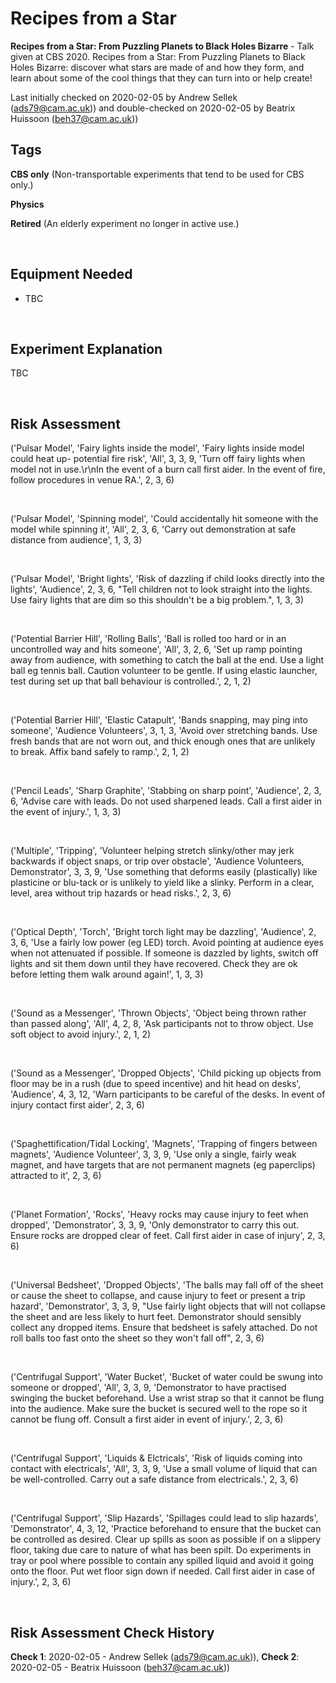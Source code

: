 # Recipes from a Star

**Recipes from a Star: From Puzzling Planets to Black Holes Bizarre** - Talk given at CBS 2020.
Recipes from a Star: From Puzzling Planets to Black Holes Bizarre: discover what stars are made of and how they form, and learn about some of the cool things that they can turn into or help create!

Last initially checked on 2020-02-05 by Andrew Sellek (ads79@cam.ac.uk)) and double-checked on 2020-02-05 by Beatrix Huissoon (beh37@cam.ac.uk))

## Tags
<!--- Start Tags (DO NOT REMOVE THIS COMMENT) --->

**CBS only** (Non-transportable experiments that tend to be used for CBS only.)

**Physics**

**Retired** (An elderly experiment no longer in active use.)
<!--- End Tags (DO NOT REMOVE THIS COMMENT) --->

<br/>

## Equipment Needed 
- TBC

<br/>

## Experiment Explanation 

TBC

<br/>

## Risk Assessment

('Pulsar Model', 'Fairy lights inside the model', 'Fairy lights inside model could heat up- potential fire risk', 'All', 3, 3, 9, 'Turn off fairy lights when model not in use.\r\nIn the event of a burn call first aider. In the event of fire, follow procedures in venue RA.', 2, 3, 6)

<br/>

('Pulsar Model', 'Spinning model', 'Could accidentally hit someone with the model while spinning it', 'All', 2, 3, 6, 'Carry out demonstration at safe distance from audience', 1, 3, 3)

<br/>

('Pulsar Model', 'Bright lights', 'Risk of dazzling if child looks directly into the lights', 'Audience', 2, 3, 6, "Tell children not to look straight into the lights. Use fairy lights that are dim so this shouldn't be a big problem.", 1, 3, 3)

<br/>

('Potential Barrier Hill', 'Rolling Balls', 'Ball is rolled too hard or in an uncontrolled way and hits someone', 'All', 3, 2, 6, 'Set up ramp pointing away from audience, with something to catch the ball at the end. Use a light ball eg tennis ball. Caution volunteer to be gentle. If using elastic launcher, test during set up that ball behaviour is controlled.', 2, 1, 2)

<br/>

('Potential Barrier Hill', 'Elastic Catapult', 'Bands snapping, may ping into someone', 'Audience Volunteers', 3, 1, 3, 'Avoid over stretching bands. Use fresh bands that are not worn out, and thick enough ones that are unlikely to break. Affix band safely to ramp.', 2, 1, 2)

<br/>

('Pencil Leads', 'Sharp Graphite', 'Stabbing on sharp point', 'Audience', 2, 3, 6, 'Advise care with leads. Do not used sharpened leads. Call a first aider in the event of injury.', 1, 3, 3)

<br/>

('Multiple', 'Tripping', 'Volunteer helping stretch slinky/other may jerk backwards if object snaps, or trip over obstacle', 'Audience Volunteers, Demonstrator', 3, 3, 9, 'Use something that deforms easily (plastically) like plasticine or blu-tack or is unlikely to yield like a slinky. Perform in a clear, level, area without trip hazards or head risks.', 2, 3, 6)

<br/>

('Optical Depth', 'Torch', 'Bright torch light may be dazzling', 'Audience', 2, 3, 6, 'Use a fairly low power (eg LED) torch. Avoid pointing at audience eyes when not attenuated if possible. If someone is dazzled by lights, switch off lights and sit them down until they have recovered. Check they are ok before letting them walk around again!', 1, 3, 3)

<br/>

('Sound as a Messenger', 'Thrown Objects', 'Object being thrown rather than passed along', 'All', 4, 2, 8, 'Ask participants not to throw object. Use soft object to avoid injury.', 2, 1, 2)

<br/>

('Sound as a Messenger', 'Dropped Objects', 'Child picking up objects from floor may be in a rush (due to speed incentive) and hit head on desks', 'Audience', 4, 3, 12, 'Warn participants to be careful of the desks. In event of injury contact first aider', 2, 3, 6)

<br/>

('Spaghettification/Tidal Locking', 'Magnets', 'Trapping of fingers between magnets', 'Audience Volunteer', 3, 3, 9, 'Use only a single, fairly weak magnet, and have targets that are not permanent magnets (eg paperclips) attracted to it', 2, 3, 6)

<br/>

('Planet Formation', 'Rocks', 'Heavy rocks may cause injury to feet when dropped', 'Demonstrator', 3, 3, 9, 'Only demonstrator to carry this out. Ensure rocks are dropped clear of feet. Call first aider in case of injury', 2, 3, 6)

<br/>

('Universal Bedsheet', 'Dropped Objects', 'The balls may fall off of the sheet or cause the sheet to collapse, and cause injury to feet or present a trip hazard', 'Demonstrator', 3, 3, 9, "Use fairly light objects that will not collapse the sheet and are less likely to hurt feet. Demonstrator should sensibly collect any dropped items. Ensure that bedsheet is safely attached. Do not roll balls too fast onto the sheet so they won't fall off", 2, 3, 6)

<br/>

('Centrifugal Support', 'Water Bucket', 'Bucket of water could be swung into someone or dropped', 'All', 3, 3, 9, 'Demonstrator to have practised swinging the bucket beforehand. Use a wrist strap so that it cannot be flung into the audience. Make sure the bucket is secured well to the rope so it cannot be flung off. Consult a first aider in event of injury.', 2, 3, 6)

<br/>

('Centrifugal Support', 'Liquids & Elctricals', 'Risk of liquids coming into contact with electricals', 'All', 3, 3, 9, 'Use a small volume of liquid that can be well-controlled. Carry out a safe distance from electricals.', 2, 3, 6)

<br/>

('Centrifugal Support', 'Slip Hazards', 'Spillages could lead to slip hazards', 'Demonstrator', 4, 3, 12, 'Practice beforehand to ensure that the bucket can be controlled as desired. Clear up spills as soon as possible if on a slippery floor, taking due care to nature of what has been spilt. Do experiments in tray or pool where possible to contain any spilled liquid and avoid it going onto the floor. Put wet floor sign down if needed. Call first aider in case of injury.', 2, 3, 6)

<br/>

## Risk Assessment Check History 

**Check 1**: 2020-02-05 - Andrew Sellek (ads79@cam.ac.uk)), **Check 2**: 2020-02-05 - Beatrix Huissoon (beh37@cam.ac.uk))